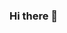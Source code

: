 ### Hi there 👋

<!--
**Durgaindrajeet/Durgaindrajeet** is a ✨ _special_ ✨ repository because its `README.md` (this file) appears on your GitHub profile.

Here are some ideas to get you started:


- 🌱 I’m currently learning full stack Java development 
- 👯 I’m looking to collaborate on Java development and web development 
- 📫 How to reach me: durgaindrajeet2@gmail.com 
- 😄 Pronouns: ...
- ⚡ Fun fact: ...
-->
